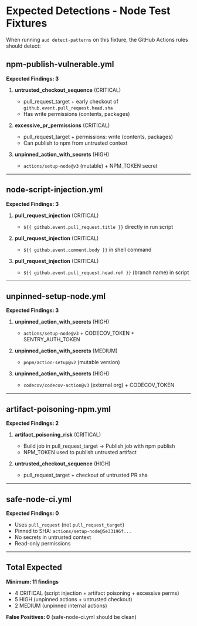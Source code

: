# Expected Detections - Node Test Fixtures

When running `aud detect-patterns` on this fixture, the GitHub Actions rules should detect:

## npm-publish-vulnerable.yml

**Expected Findings: 3**

1. **untrusted_checkout_sequence** (CRITICAL)
   - pull_request_target + early checkout of `github.event.pull_request.head.sha`
   - Has write permissions (contents, packages)

2. **excessive_pr_permissions** (CRITICAL)
   - pull_request_target + permissions: write (contents, packages)
   - Can publish to npm from untrusted context

3. **unpinned_action_with_secrets** (HIGH)
   - `actions/setup-node@v3` (mutable) + NPM_TOKEN secret

---

## node-script-injection.yml

**Expected Findings: 3**

1. **pull_request_injection** (CRITICAL)
   - `${{ github.event.pull_request.title }}` directly in run script

2. **pull_request_injection** (CRITICAL)
   - `${{ github.event.comment.body }}` in shell command

3. **pull_request_injection** (CRITICAL)
   - `${{ github.event.pull_request.head.ref }}` (branch name) in script

---

## unpinned-setup-node.yml

**Expected Findings: 3**

1. **unpinned_action_with_secrets** (HIGH)
   - `actions/setup-node@v3` + CODECOV_TOKEN + SENTRY_AUTH_TOKEN

2. **unpinned_action_with_secrets** (MEDIUM)
   - `pnpm/action-setup@v2` (mutable version)

3. **unpinned_action_with_secrets** (HIGH)
   - `codecov/codecov-action@v3` (external org) + CODECOV_TOKEN

---

## artifact-poisoning-npm.yml

**Expected Findings: 2**

1. **artifact_poisoning_risk** (CRITICAL)
   - Build job in pull_request_target → Publish job with npm publish
   - NPM_TOKEN used to publish untrusted artifact

2. **untrusted_checkout_sequence** (HIGH)
   - pull_request_target + checkout of untrusted PR sha

---

## safe-node-ci.yml

**Expected Findings: 0**

- Uses `pull_request` (not `pull_request_target`)
- Pinned to SHA: `actions/setup-node@5e33196f...`
- No secrets in untrusted context
- Read-only permissions

---

## Total Expected

**Minimum: 11 findings**
- 4 CRITICAL (script injection + artifact poisoning + excessive perms)
- 5 HIGH (unpinned actions + untrusted checkout)
- 2 MEDIUM (unpinned internal actions)

**False Positives: 0** (safe-node-ci.yml should be clean)

